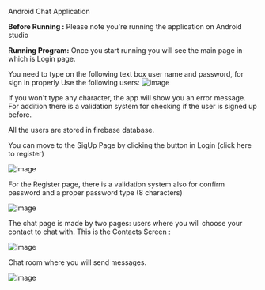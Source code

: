 
Android Chat Application 

**Before Running :**
Please note you're  running the application on Android studio


**Running Program:** 
Once you start running you will see the main page in  which is Login page.

You need to type on the following text box user name and password, for sign in properly 
Use the following users: 
![image](https://user-images.githubusercontent.com/73133299/175396538-ec5aa311-855d-4173-bc06-89ea18b7e5d4.png)

If you won't type any character, the app will show you an error message.
For addition there is a validation system for checking if the user is signed up before.

All the users are stored in firebase database.


You can move to the SigUp Page by clicking the button in Login (click here to register)

![image](https://user-images.githubusercontent.com/73133299/175397086-4d34c95f-dc4a-405f-bea6-b3a656b39ed8.png)


For the Register page, there is a validation system also for confirm password and
a proper password type (8 characters)

![image](https://user-images.githubusercontent.com/73133299/175397134-101200bf-be7c-4a58-a96b-1ef6a46e7453.png)

 
The chat page is made by two pages: users where you will choose your contact to chat with.
This is the Contacts Screen : 

![image](https://user-images.githubusercontent.com/73133299/175397220-4212c683-f3bf-42e1-a359-cfed46bbe49f.png)


Chat room where you will send messages.

![image](https://user-images.githubusercontent.com/73133299/175397440-3373047e-23aa-4605-91d0-e3b5f8b20ed6.png)


